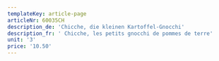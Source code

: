 ```yaml
---
templateKey: article-page
articleNr: 60035CH
description_de: 'Chicche, die kleinen Kartoffel-Gnocchi'
description_fr: ' Chicche, les petits gnocchi de pommes de terre'
unit: '3'
price: '10.50'
---
```


